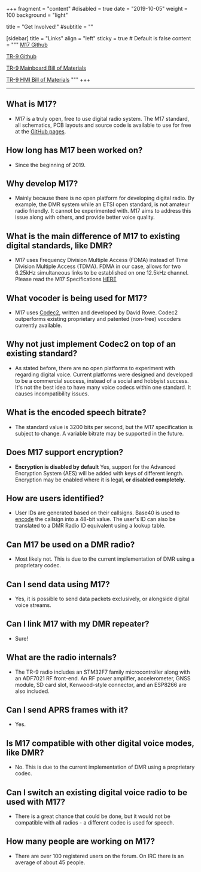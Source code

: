 +++
fragment = "content"
#disabled = true
date = "2019-10-05"
weight = 100
background = "light"

title = "Get Involved!"
#subtitle = ""

[sidebar]
  title = "Links"
  align = "left"
  sticky = true # Default is false
  content = """
[M17 Github](https://github.com/M17-Project)

[TR-9 Github](https://github.com/M17-Project/TR-9)

[TR-9 Mainboard Bill of Materials](https://htmlpreview.github.io/?https://github.com/M17-Project/TR-9/blob/master/kicad/Mainboard/BOM/ibom.html)

[TR-9 HMI Bill of Materials](https://htmlpreview.github.io/?https://github.com/M17-Project/TR-9/blob/master/kicad/HMI/BOM/ibom.html)
"""
+++

---
What is M17?
------------

* M17 is a truly open, free to use digital radio system. The M17 standard, all schematics, PCB layouts and source code is available to use for free at the [GitHub pages](https://github.com/M17-Project).

How long has M17 been worked on?
--------------------------------

* Since the beginning of 2019.

Why develop M17?
----------------

* Mainly because there is no open platform for developing digital radio. By example, the DMR system while an ETSI open standard, is not amateur radio friendly. It cannot be experimented with. M17 aims to address this issue along with others, and provide better voice quality.

What is the main difference of M17 to existing digital standards, like DMR?
---------------------------------------------------------------------------

* M17 uses Frequency Division Multiple Access (FDMA) instead of Time Division Multiple Access (TDMA). FDMA in our case, allows for two 6.25kHz simultaneous links to be established on one 12.5kHz channel. Please read the M17 Specifications [HERE](https://m17-protocol-specification.readthedocs.io/en/latest/)

What vocoder is being used for M17?
-----------------------------------

* M17 uses [Codec2](http://www.rowetel.com/wordpress/?page_id=452), written and developed by David Rowe. Codec2 outperforms existing proprietary and patented (non-free) vocoders currently available.

Why not just implement Codec2 on top of an existing standard?
-------------------------------------------------------------

* As stated before, there are no open platforms to experiment with regarding digital voice. Current platforms were designed and developed to be a commercial success, instead of a social and hobbyist success. It's not the best idea to have many voice codecs within one standard. It causes incompatibility issues.

What is the encoded speech bitrate?
-----------------------------------

* The standard value is 3200 bits per second, but the M17 specification is subject to change. A variable bitrate may be supported in the future.

Does M17 support encryption?
----------------------------

* **Encryption is disabled by default** Yes, support for the Advanced Encryption System (AES) will be added with keys of different length. Encryption may be enabled where it is legal, **or disabled completely**.

How are users identified?
-------------------------

* User IDs are generated based on their callsigns. Base40 is used to [encode](https://m17.programradios.com/) the callsign into a 48-bit value. The user's ID can also be translated to a DMR Radio ID equivalent using a lookup table.

Can M17 be used on a DMR radio?
-------------------------------

* Most likely not. This is due to the current implementation of DMR using a proprietary codec.

Can I send data using M17?
--------------------------

* Yes, it is possible to send data packets exclusively, or alongside digital voice streams.

Can I link M17 with my DMR repeater?
------------------------------------

* Sure!

What are the radio internals?
-----------------------------

* The TR-9 radio includes an STM32F7 family microcontroller along with an ADF7021 RF front-end. An RF power amplifier, accelerometer, GNSS module, SD card slot, Kenwood-style connector, and an ESP8266 are also included.

Can I send APRS frames with it?
-------------------------------

* Yes.

Is M17 compatible with other digital voice modes, like DMR?
-----------------------------------------------------------

* No. This is due to the current implementation of DMR using a proprietary codec.

Can I switch an existing digital voice radio to be used with M17?
-----------------------------------------------------------------

* There is a great chance that could be done, but it would not be compatible with all radios - a different codec is used for speech.

How many people are working on M17?
-----------------------------------

* There are over 100 registered users on the forum. On IRC there is an average of about 45 people.
